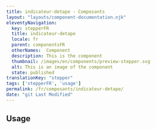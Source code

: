 ```yaml
---
title: indicateur-detape - Composants
layout: "layouts/component-documentation.njk"
eleventyNavigation:
  key: stepperFR
  title: indicateur-detape
  locale: fr
  parent: componentsFR
  otherNames:  Component
  description: This is the component
  thumbnail: /images/en/components/preview-stepper.svg
  alt: This is an image of the component
  state: published
translationKey: "stepper"
tags: ['stepperFR', 'usage']
permalink: /fr/composants/indicateur-detape/
date: "git Last Modified"
---
```


## Usage